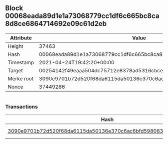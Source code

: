 ## Block 00068eada89d1e1a73068779cc1df6c665bc8ca8d8ce6864714692e09c61d2eb

Attribute | Value
--- | ---
Height | 37463
Hash | 00068eada89d1e1a73068779cc1df6c665bc8ca8d8ce6864714692e09c61d2eb
Timestamp | 2021-04-24T19:42:20+00:00
Target | 00254142f49eaaa504dc75712e8378ad5316cbcead634704b3734b6271167cc4
Merke root | 3090e9701b72d520f68da6115da50136e370c6ac6bfd598083e1784eb6e16a31
Nonce | 37449286

```

```

### Transactions

Hash | Amount
--- | ---
[3090e9701b72d520f68da6115da50136e370c6ac6bfd598083e1784eb6e16a31](3090e9701b72d520f68da6115da50136e370c6ac6bfd598083e1784eb6e16a31.md) | 10.00000000 SKEPTI 
